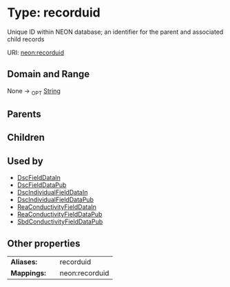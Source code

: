 
# Type: recorduid


Unique ID within NEON database; an identifier for the parent and associated child records

URI: [neon:recorduid](https://data.neonscience.org/recorduid)


## Domain and Range

None ->  <sub>OPT</sub> [String](types/String.md)

## Parents


## Children


## Used by

 * [DscFieldDataIn](DscFieldDataIn.md)
 * [DscFieldDataPub](DscFieldDataPub.md)
 * [DscIndividualFieldDataIn](DscIndividualFieldDataIn.md)
 * [DscIndividualFieldDataPub](DscIndividualFieldDataPub.md)
 * [ReaConductivityFieldDataIn](ReaConductivityFieldDataIn.md)
 * [ReaConductivityFieldDataPub](ReaConductivityFieldDataPub.md)
 * [SbdConductivityFieldDataPub](SbdConductivityFieldDataPub.md)

## Other properties

|  |  |  |
| --- | --- | --- |
| **Aliases:** | | recorduid |
| **Mappings:** | | neon:recorduid |

